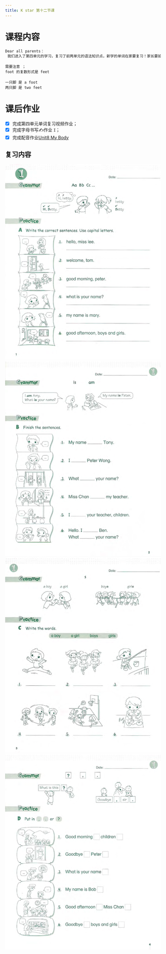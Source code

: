 ```yaml
---
title: K star 第十二节课
---
```


# 课程内容

```bash
Dear all parents：
 我们进入了第四单元的学习，复习了前两单元的语法知识点，新学的单词在家要复习！家长要拍摄孩子在家读新学的单词的视频发群里哈！加油

需要注意 ；
foot 的复数形式是 feet

一只脚 是 a foot
两只脚 是 two feet
```

# 课后作业

- [x] 完成第四单元单词复习视频作业；
- [x] 完成字母书写✍️作业 `I`；
- [x] 完成配音作业[Unit8 My Body](https://children2.qupeiyin.com/index.php?m=home&c=Activity&a=childshare_video&course=MDAwMDAwMDAwMLCdrmeBobKY&uid=MDAwMDAwMDAwMLCHrqyCe76Ur6eacg)

## 复习内容

![](pic/2020-11-08-amy-1-1.png)
![](pic/2020-11-08-amy-1-2.png)
![](pic/2020-11-08-amy-1-3.png)
![](pic/2020-11-08-amy-1-4.png)

